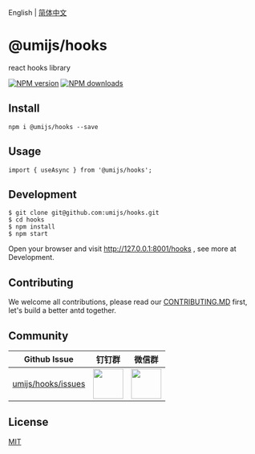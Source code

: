 English | [简体中文](./README_zh-CN.md)

# @umijs/hooks

react hooks library

[![NPM version][image-1]][1] [![NPM downloads][image-2]][2]


## Install

```
npm i @umijs/hooks --save
```

## Usage

```
import { useAsync } from '@umijs/hooks';
```

## Development

```
$ git clone git@github.com:umijs/hooks.git
$ cd hooks
$ npm install
$ npm start
```
Open your browser and visit http://127.0.0.1:8001/hooks , see more at Development.

## Contributing

We welcome all contributions, please read our [CONTRIBUTING.MD](https://github.com/umijs/hooks/blob/master/CONTRIBUTING.MD) first, let's build a better antd together.


## Community

| Github Issue                                            | 钉钉群                                                                                                                         | 微信群                                                                                      |
| ------------------------------------------------------- | ------------------------------------------------------------------------------------------------------------------------------ | ------------------------------------------------------------------------------------------- |
| [umijs/hooks/issues](https://github.com/umijs/hooks/issues) | <img src="https://img.alicdn.com/tfs/TB1KxCae9f2gK0jSZFPXXXsopXa-1125-1485.jpg" width="60" /> | <img src="https://img.alicdn.com/tfs/TB1pd1ce8r0gK0jSZFnXXbRRXXa-430-430.jpg" width="60" /> |

## License

[MIT](https://github.com/umijs/umi/blob/master/LICENSE)



[1]:	https://www.npmjs.com/package/@umijs/hooks
[2]:	https://npmjs.org/package/@umijs/hooks

[image-1]:	https://img.shields.io/npm/v/@umijs/hooks.svg?style=flat
[image-2]:	https://img.shields.io/npm/dm/@umijs/hooks.svg?style=flat
